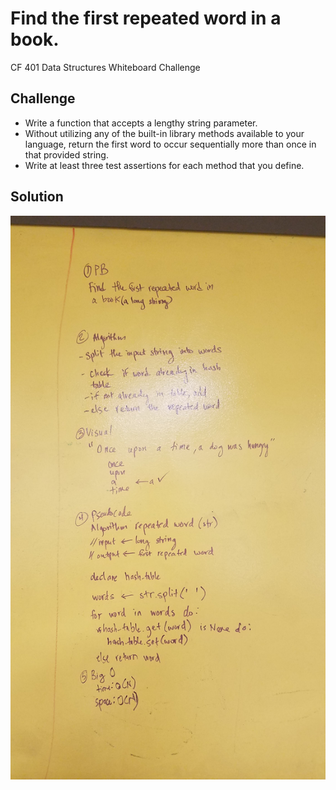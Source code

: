 # Find the first repeated word in a book.
CF 401 Data Structures Whiteboard Challenge

## Challenge
- Write a function that accepts a lengthy string parameter.
- Without utilizing any of the built-in library methods available to your language, return the first word to occur sequentially more than once in that provided string.
- Write at least three test assertions for each method that you define.

## Solution
![whiteboard](../../assets/repeated_word.jpg)
